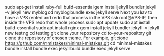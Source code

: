 sudo apt-get install ruby-full build-essential
gem install jekyll bundler
jekyll -v 
jekyll new myblog
cd myblog
bundle exec jekyll serve
Next you hav to have a VPS rented and redo that process in the VPS
ssh root@VPS-IP, then inside the VPS redo that whole process
sudo apt update
sudo apt install build-essential
sudo apt install nginx
gem install jekyll bundler
jekyll -v 
jekyll new testing
cd testing
git clone your repository
cd to-your-repository
git clone the repository of chosen theme. For example, git clone https://github.com/mmistakes/minimal-mistakes.git
cd minimal-mistakes
bundle install
bundle exec jekyll build
bundle exec jekyll serve
